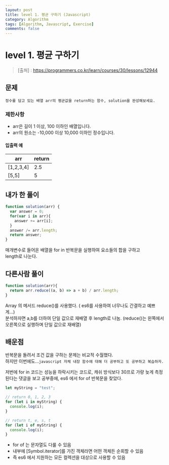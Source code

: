 ```yaml
---
layout: post
title: level 1. 평균 구하기 (Javascript)
category: Algorithm
tags: [Algorithm, Javascript, Exercise]
comments: false
---
```

# level 1. 평균 구하기
> [출처] : https://programmers.co.kr/learn/courses/30/lessons/12944

## 문제

```
정수를 담고 있는 배열 arr의 평균값을 return하는 함수, solution을 완성해보세요.
```

### 제한사항

  - arr은 길이 1 이상, 100 이하인 배열입니다.
  - arr의 원소는 -10,000 이상 10,000 이하인 정수입니다.

#### 입출력 예

arr | return 
--------- | ---------
[1,2,3,4] | 2.5
[5,5] | 5

## 내가 한 풀이
```javascript
function solution(arr) {
  var answer = 0;
  for(var i in arr){
    answer += arr[i];
  }
  answer /= arr.length;
  return answer;
}
```
매개변수로 들어온 배열을 for in 반복문을 실행하여 요소들의 합을 구하고  
length로 나눈다.

## 다른사람 풀이
```javascript
function solution(arr){
  return arr.reduce((a, b) => a + b) / arr.length;
}
```
Array 의 메서드 reduce()를 사용했다. ( es6를 사용하여 너무나도 간결하고 예쁘게...)  
분석하자면 a,b를 더하여 단일 값으로 재배열 후 length로 나눔. (reduce()는 왼쪽에서 오른쪽으로 실행하며 단일 값으로 재배열)  

## 배운점

반복문을 돌려서 조건 값을 구하는 문제는 비교적 수월했다.  
하지만 이번에도...`javascript 자체 내장 함수에 대해 더 공부하고 또 공부하고 복습하자.`  
  
저번에 for in 코드는 성능을 하락시키는 코드로, 캐쉬 방식보다 30프로 가량 늦게 측정된다는 댓글을 보고 공부중에, es6 에서 for of 반복문을 찾았다.  

```javascript
let myString = "test";

// return 0, 1, 2, 3
for (let i in myString) {
  console.log(i);
}

// return t, e, s, t
for (let i of myString) {
  console.log(i);
}
```

- for of 는 문자열도 다룰 수 있음
- 내부에 [Symbol.iterator]를 가진 객체라면 어떤 객체든 순회할 수 있음
- 즉 es6 에서 지원하는 모든 컬렉션을 대상으로 사용할 수 있음